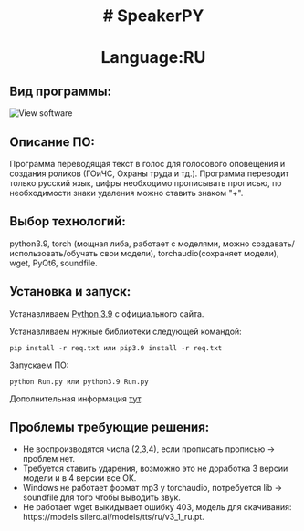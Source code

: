 <h1 align="center"># SpeakerPY </h1>
<h1 align="center">Language:RU </h1>
<h2>Вид программы:</h2>
<image src="sources/form.png" alt="View software">
<h2>Описание ПО:</h2>
<p>Программа переводящая текст в голос для голосового оповещения и создания роликов (ГОиЧС, Охраны труда и тд.).
Программа переводит только русский язык, цифры необходимо прописывать прописью, по необходимости знаки удаления
можно ставить знаком "+".</p>

<h2>Выбор технологий:</h2>
<p>python3.9, torch (мощная либа, работает с моделями, можно создавать/использовать/обучать свои модели), torchaudio(сохраняет модели), wget, PyQt6, soundfile.</p>

<h2>Установка и запуск:</h2>
<p>Устанавливаем 
<a href="https://www.python.org/downloads/release/python-3913/">Python 3.9</a> c официального сайта.</p> 

<p>Устанавливаем нужные библиотеки следующей командой:</p>
<p><code>pip install -r req.txt или pip3.9 install -r req.txt</code></p>

<p>Запускаем ПО:</p>
<p><code>python Run.py или python3.9 Run.py</code></p>

<p>Дополнительная информация <a href="https://github.com/alphacep/awesome-russian-speech?tab=readme-ov-file">тут</a>.</p>

<h2>Проблемы требующие решения:</h2>
<ul>
<li>Не воспроизводятся числа (2,3,4), если прописать прописью -> проблем нет.</li>
<li>Требуется ставить ударения, возможно это не доработка 3 версии модели и в 4 версии все ОК.</li>
<li>Windows не работает формат mp3 у torchaudio, потребуется lib -> soundfile для того чтобы выводить звук.</li>
<li>Не работает wget выкидывает ошибку 403, модель для скачивания: https://models.silero.ai/models/tts/ru/v3_1_ru.pt.</li>
</ul>